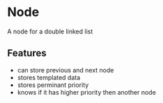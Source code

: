 # Node
A node for a double linked list

## Features
* can store previous and next node
* stores templated data
* stores perminant priority
* knows if it has higher priority then another node

